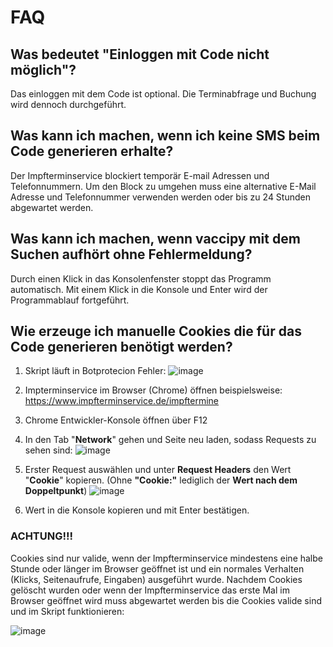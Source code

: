# FAQ

## Was bedeutet "Einloggen mit Code nicht möglich"?
Das einloggen mit dem Code ist optional. Die Terminabfrage und Buchung wird dennoch durchgeführt. 

## Was kann ich machen, wenn ich keine SMS beim Code generieren erhalte?
Der Impfterminservice blockiert temporär E-mail Adressen und Telefonnummern. Um den Block zu umgehen muss eine alternative E-Mail Adresse und Telefonnummer verwenden werden oder bis zu 24 Stunden abgewartet werden.   

## Was kann ich machen, wenn vaccipy mit dem Suchen aufhört ohne Fehlermeldung?
Durch einen Klick in das Konsolenfenster stoppt das Programm automatisch. Mit einem Klick in die Konsole und Enter wird der Programmablauf fortgeführt.   

## Wie erzeuge ich manuelle Cookies die für das Code generieren benötigt werden?  

1. Skript läuft in Botprotecion Fehler:
![image](https://user-images.githubusercontent.com/48892674/119194323-30f86780-ba83-11eb-8c9f-3ba709036752.png)
2.  Impterminservice im Browser (Chrome) öffnen beispielsweise: https://www.impfterminservice.de/impftermine 

3. Chrome Entwickler-Konsole öffnen über F12 

4. In den Tab "**Network**" gehen und Seite neu laden, sodass Requests zu sehen sind:
![image](https://user-images.githubusercontent.com/48892674/119194687-c09e1600-ba83-11eb-88d6-a7c440de8bdd.png)

5. Erster Request auswählen und unter **Request Headers** den Wert "**Cookie**" kopieren. (Ohne **"Cookie:"** lediglich der **Wert nach dem Doppeltpunkt**)
![image](https://user-images.githubusercontent.com/48892674/119194979-2e4a4200-ba84-11eb-8391-bfa52aaa74d6.png)

6. Wert in die Konsole kopieren und mit Enter bestätigen.

### **ACHTUNG!!!**
Cookies sind nur valide, wenn der Impfterminservice mindestens eine halbe Stunde oder länger im Browser geöffnet ist und ein normales Verhalten (Klicks, Seitenaufrufe, Eingaben) ausgeführt wurde. Nachdem Cookies gelöscht wurden oder wenn der Impfterminservice das erste Mal im Browser geöffnet wird muss abgewartet werden bis die Cookies valide sind und im Skript funktionieren:

![image](https://user-images.githubusercontent.com/48892674/119195883-9ea59300-ba85-11eb-982d-e00eb55de313.png)
  


